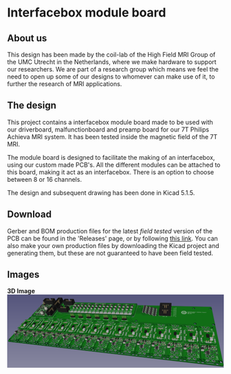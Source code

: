 # Interfacebox module board

## About us
This design has been made by the coil-lab of the High Field MRI Group of the UMC Utrecht in the Netherlands, where we make hardware to support our researchers. We are part of a research group which means we feel the need to open up some of our designs to whomever can make use of it, to further the research of MRI applications.


## The design
This project contains a interfacebox module board made to be used with our driverboard, malfunctionboard and preamp board for our 7T Philips Achieva MRI system. It has been tested inside the magnetic field of the 7T MRI. 

The module board is designed to facilitate the making of an interfacebox, using our custom made PCB's. All the different modules can be attached to this board, making it act as an interfacebox.
There is an option to choose between 8 or 16 channels.

The design and subsequent drawing has been done in Kicad 5.1.5.


## Download
Gerber and BOM production files for the latest _field tested_ version of the PCB can be found in the 'Releases' page, or by following [this link](https://github.com/umcu7tcoillab/Driverboard/releases/latest). 
You can also make your own production files by downloading the Kicad project and generating them, but these are not guaranteed to have been field tested.


## Images
**3D Image**
<img src="Images/3D.png?raw=true"/>

